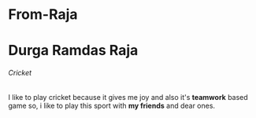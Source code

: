 # From-Raja
# Durga Ramdas Raja
###### Cricket

I like to play cricket because it gives me joy and also it's **teamwork** based game so, i like to play this sport with **my friends** and dear ones.